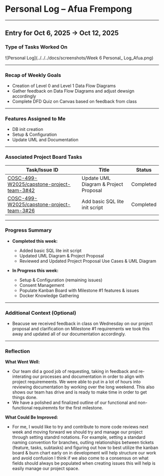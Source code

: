 # Personal Log – Afua Frempong

---

## Entry for Oct 6, 2025 → Oct 12, 2025

### Type of Tasks Worked On
![Personal Log](../../../docs/screenshots/Week 6 Personal_ Log_Afua.png)

---

### Recap of Weekly Goals
- Creation of Level 0 and Level 1 Data Flow Diagrams 
- Gather feedback on Data Flow Diagrams and adjust dewsign accordingly
- Complete DFD Quiz on Canvas based on feedback from class

---

### Features Assigned to Me 
- DB init creation
- Setup & Configuration 
- Update UML and Documentation

---

### Associated Project Board Tasks
| Task/Issue ID | Title                      | Status     |
|---------------|----------------------------|------------|
| [COSC-499-W2025/capstone-project-team-3#42](https://github.com/COSC-499-W2025/capstone-project-team-3/issues/42)  | Update UML Diagram & Project Proposal| Completed |
| [COSC-499-W2025/capstone-project-team-3#26](https://github.com/COSC-499-W2025/capstone-project-team-3/issues/26)  | Add basic SQL lite init script| Completed |


---

### Progress Summary
- **Completed this week:**  
  - Added basic SQL lite init script
  - Updated UML Diagram & Project Proposal
  - Reviewed and Updated Project Proposal Use Cases & UML Diagram

- **In Progress this week:**  
  - Setup & Configuration (remaining issues)
  - Consent Management
  - Populate Kanban Board with Milestone #1 features & issues 
  - Docker Knowledge Gathering

---

### Additional Context (Optional)
- Beacuse we received feedback in class on Wednesday on our project proposal and clarification on Milestone #1 requirements we took this away and updated all of our documentation accordingly.

---

### Reflection
**What Went Well:**
* Our team did a good job of requesting, taking in feedback and re-interating our processes and documentation in order to align with   project requiremeents. We were able to put in a lot of hours into reviewing documentation by working over the long weekend. This also shows our team has drive and is ready to make time in order to get things done. 
* We have a polished and finalized outline of our functional and non-functional requiremnts for the first milestone.


**What Could Be Improved:**
* For me, I would like to try and contribute to more code reviews next week and moving forward we should try and manage our project through setting standrd notations. For example, setting a standard naming convention for branches, outling relationships between tickets (feature, tasks, subtasks) and figuring out how to best utilize the kanban board & burn chart early on in development will help structure our work and avoid confusion I think if we also come to a consensus on what fields should always be populated when creating issues this will help is easily manage our project space. 